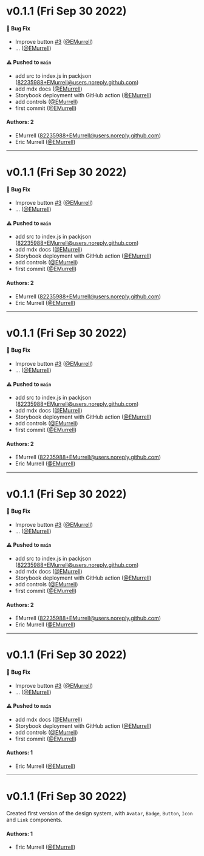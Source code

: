 # v0.1.1 (Fri Sep 30 2022)

#### 🐛 Bug Fix

- Improve button [#3](https://github.com/EMurrell/learnstorybook-design-system/pull/3) ([@EMurrell](https://github.com/EMurrell))
- ... ([@EMurrell](https://github.com/EMurrell))

#### ⚠️ Pushed to `main`

- add src to index.js in packjson (82235988+EMurrell@users.noreply.github.com)
- add mdx docs ([@EMurrell](https://github.com/EMurrell))
- Storybook deployment with GitHub action ([@EMurrell](https://github.com/EMurrell))
- add controls ([@EMurrell](https://github.com/EMurrell))
- first commit ([@EMurrell](https://github.com/EMurrell))

#### Authors: 2

- EMurrell (82235988+EMurrell@users.noreply.github.com)
- Eric Murrell ([@EMurrell](https://github.com/EMurrell))

---

# v0.1.1 (Fri Sep 30 2022)

#### 🐛 Bug Fix

- Improve button [#3](https://github.com/EMurrell/learnstorybook-design-system/pull/3) ([@EMurrell](https://github.com/EMurrell))
- ... ([@EMurrell](https://github.com/EMurrell))

#### ⚠️ Pushed to `main`

- add src to index.js in packjson (82235988+EMurrell@users.noreply.github.com)
- add mdx docs ([@EMurrell](https://github.com/EMurrell))
- Storybook deployment with GitHub action ([@EMurrell](https://github.com/EMurrell))
- add controls ([@EMurrell](https://github.com/EMurrell))
- first commit ([@EMurrell](https://github.com/EMurrell))

#### Authors: 2

- EMurrell (82235988+EMurrell@users.noreply.github.com)
- Eric Murrell ([@EMurrell](https://github.com/EMurrell))

---

# v0.1.1 (Fri Sep 30 2022)

#### 🐛 Bug Fix

- Improve button [#3](https://github.com/EMurrell/learnstorybook-design-system/pull/3) ([@EMurrell](https://github.com/EMurrell))
- ... ([@EMurrell](https://github.com/EMurrell))

#### ⚠️ Pushed to `main`

- add src to index.js in packjson (82235988+EMurrell@users.noreply.github.com)
- add mdx docs ([@EMurrell](https://github.com/EMurrell))
- Storybook deployment with GitHub action ([@EMurrell](https://github.com/EMurrell))
- add controls ([@EMurrell](https://github.com/EMurrell))
- first commit ([@EMurrell](https://github.com/EMurrell))

#### Authors: 2

- EMurrell (82235988+EMurrell@users.noreply.github.com)
- Eric Murrell ([@EMurrell](https://github.com/EMurrell))

---

# v0.1.1 (Fri Sep 30 2022)

#### 🐛 Bug Fix

- Improve button [#3](https://github.com/EMurrell/learnstorybook-design-system/pull/3) ([@EMurrell](https://github.com/EMurrell))
- ... ([@EMurrell](https://github.com/EMurrell))

#### ⚠️ Pushed to `main`

- add src to index.js in packjson (82235988+EMurrell@users.noreply.github.com)
- add mdx docs ([@EMurrell](https://github.com/EMurrell))
- Storybook deployment with GitHub action ([@EMurrell](https://github.com/EMurrell))
- add controls ([@EMurrell](https://github.com/EMurrell))
- first commit ([@EMurrell](https://github.com/EMurrell))

#### Authors: 2

- EMurrell (82235988+EMurrell@users.noreply.github.com)
- Eric Murrell ([@EMurrell](https://github.com/EMurrell))

---

# v0.1.1 (Fri Sep 30 2022)

#### 🐛 Bug Fix

- Improve button [#3](https://github.com/EMurrell/learnstorybook-design-system/pull/3) ([@EMurrell](https://github.com/EMurrell))
- ... ([@EMurrell](https://github.com/EMurrell))

#### ⚠️ Pushed to `main`

- add mdx docs ([@EMurrell](https://github.com/EMurrell))
- Storybook deployment with GitHub action ([@EMurrell](https://github.com/EMurrell))
- add controls ([@EMurrell](https://github.com/EMurrell))
- first commit ([@EMurrell](https://github.com/EMurrell))

#### Authors: 1

- Eric Murrell ([@EMurrell](https://github.com/EMurrell))

---

# v0.1.1 (Fri Sep 30 2022)

<!-- #### 🐛 Bug Fix

- Improve button [#3](https://github.com/EMurrell/learnstorybook-design-system/pull/3) ([@EMurrell](https://github.com/EMurrell))
- ... ([@EMurrell](https://github.com/EMurrell))

#### ⚠️ Pushed to `main`

- add mdx docs ([@EMurrell](https://github.com/EMurrell))
- Storybook deployment with GitHub action ([@EMurrell](https://github.com/EMurrell))
- add controls ([@EMurrell](https://github.com/EMurrell))
- first commit ([@EMurrell](https://github.com/EMurrell)) -->

Created first version of the design system, with `Avatar`, `Badge`, `Button`, `Icon` and `Link` components.

#### Authors: 1

- Eric Murrell ([@EMurrell](https://github.com/EMurrell))

